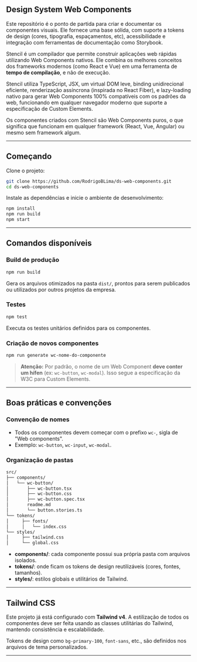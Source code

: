 ## Design System Web Components

Este repositório é o ponto de partida para criar e documentar os componentes visuais. Ele fornece uma base sólida, com suporte a tokens de design (cores, tipografia, espaçamentos, etc), acessibilidade e integração com ferramentas de documentação como Storybook.

Stencil é um compilador que permite construir aplicações web rápidas utilizando Web Components nativos. Ele combina os melhores conceitos dos frameworks modernos (como React e Vue) em uma ferramenta de **tempo de compilação**, e não de execução.

Stencil utiliza TypeScript, JSX, um virtual DOM leve, binding unidirecional eficiente, renderização assíncrona (inspirada no React Fiber), e lazy-loading nativo para gerar Web Components 100% compatíveis com os padrões da web, funcionando em qualquer navegador moderno que suporte a especificação de Custom Elements.

Os componentes criados com Stencil são Web Components puros, o que significa que funcionam em qualquer framework (React, Vue, Angular) ou mesmo sem framework algum.

---

## Começando

Clone o projeto:

```bash
git clone https://github.com/RodrigoBLima/ds-web-components.git
cd ds-web-components
```

Instale as dependências e inicie o ambiente de desenvolvimento:

```bash
npm install
npm run build
npm start
```

---

## Comandos disponíveis

### Build de produção

```bash
npm run build
```

Gera os arquivos otimizados na pasta `dist/`, prontos para serem publicados ou utilizados por outros projetos da empresa.

### Testes

```bash
npm test
```

Executa os testes unitários definidos para os componentes.

### Criação de novos componentes

```bash
npm run generate wc-nome-do-componente
```

> **Atenção:** Por padrão, o nome de um Web Component **deve conter um hífen** (ex: `wc-button`, `wc-modal`). Isso segue a especificação da W3C para Custom Elements.

---

## Boas práticas e convenções

### Convenção de nomes

- Todos os componentes devem começar com o prefixo `wc-`, sigla de "Web components".
- Exemplo: `wc-button`, `wc-input`, `wc-modal`.

### Organização de pastas

```txt
src/
├── components/
│   └── wc-button/
│       ├── wc-button.tsx
│       ├── wc-button.css
│       ├── wc-button.spec.tsx
│       readme.md
│       └── button.stories.ts
└── tokens/
│     ├── fonts/
│     │   └── index.css
└── styles/
│     ├── tailwind.css
│     └── global.css
```

- **components/**: cada componente possui sua própria pasta com arquivos isolados.
- **tokens/**: onde ficam os tokens de design reutilizáveis (cores, fontes, tamanhos).
- **styles/**: estilos globais e utilitários de Tailwind.

---

## Tailwind CSS

Este projeto já está configurado com **Tailwind v4**. A estilização de todos os componentes deve ser feita usando as classes utilitárias do Tailwind, mantendo consistência e escalabilidade.

Tokens de design como `bg-primary-100`, `font-sans`, etc., são definidos nos arquivos de tema personalizados.

---

